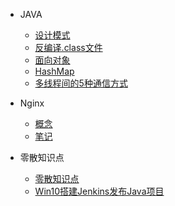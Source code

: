 * JAVA
  * [设计模式](/java/设计模式.md)
  * [反编译.class文件](/java/反编译.class文件.md)
  * [面向对象](/java/面向对象.md)
  * [HashMap](/java/HashMap.md)
  * [多线程间的5种通信方式](/java/多线程间的5种通信方式.md)
* Nginx
  * [概念](/Nginx/基本概念.md)
  * [笔记](/Nginx/笔记.md)

* 零散知识点
  * [零散知识点](/零散知识点/零散知识点.md)
  * [Win10搭建Jenkins发布Java项目](/零散知识点/Win10搭建Jenkins发布Java项目.md)